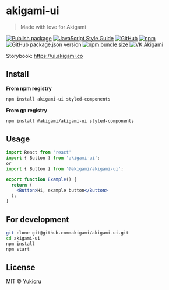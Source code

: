 # akigami-ui

> Made with love for Akigami

[![Publish package](https://github.com/akigami/akigami-ui/actions/workflows/package-publish.yml/badge.svg?branch=main)](https://github.com/akigami/akigami-ui/actions/workflows/package-publish.yml)
[![JavaScript Style Guide](https://img.shields.io/badge/code_style-standard-brightgreen.svg)](https://standardjs.com)
[![GitHub](https://img.shields.io/github/license/akigami/akigami-ui)](https://github.com/akigami/akigami-ui/blob/main/LICENSE)
[![npm](https://img.shields.io/npm/v/akigami-ui)](https://www.npmjs.com/package/akigami-ui)
![GitHub package.json version](https://img.shields.io/github/package-json/v/akigami/akigami-ui)
[![npm bundle size](https://img.shields.io/bundlephobia/min/akigami-ui)](https://bundlephobia.com/result?p=akigami-ui)
[![VK Akigami](https://img.shields.io/badge/Follow-3.9k-%234680C2?style=social&logo=vk)](https://vk.com/akigru)

Storybook: https://ui.akigami.co

## Install

**From npm registry**
```bash
npm install akigami-ui styled-components
```
**From gp registry**
```bash
npm install @akigami/akigami-ui styled-components
```

## Usage

```jsx
import React from 'react'
import { Button } from 'akigami-ui';
or 
import { Button } from '@akigami/akigami-ui';

export function Example() {
  return (
    <Button>Hi, example button</Button>
  );
}
```

## For development

```bash
git clone git@github.com:akigami/akigami-ui.git
cd akigami-ui
npm install
npm start
```

## License

MIT © [Yukioru](https://github.com/Yukioru)
